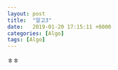 ```yaml
---
layout: post
title:  "알고3"
date:   2019-01-20 17:15:11 +0000
categories: [Algo]
tags: [Algo]
---
```

ㅎㅎ

